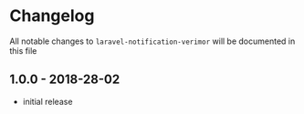 # Changelog

All notable changes to `laravel-notification-verimor` will be documented in this file

## 1.0.0 - 2018-28-02

- initial release
